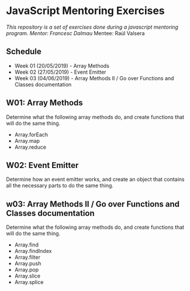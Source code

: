# JavaScript Mentoring Exercises

_This repository is a set of exercises done during a javascript mentoring program.
Mentor: Francesc Dalmau_
Mentee: Raúl Valsera

## Schedule

-   Week 01 (20/05/2019) - Array Methods
-   Week 02 (27/05/2019) - Event Emitter
-   Week 03 (04/06/2019) - Array Methods II / Go over Functions and Classes documentation

## W01: Array Methods

Determine what the following array methods do, and create functions that will do the same thing.

-   Array.forEach
-   Array.map
-   Array.reduce

## W02: Event Emitter

Determine how an event emitter works, and create an object that contains all the necessary parts to do the same thing.

## w03: Array Methods II / Go over Functions and Classes documentation

Determine what the following array methods do, and create functions that will do the same thing.

-   Array.find
-   Array.findIndex
-   Array.filter
-   Array.push
-   Array.pop
-   Array.slice
-   Array.splice
